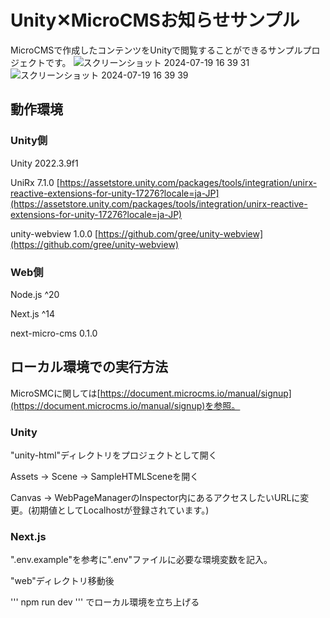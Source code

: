 # Unity✕MicroCMSお知らせサンプル
MicroCMSで作成したコンテンツをUnityで閲覧することができるサンプルプロジェクトです。
![スクリーンショット 2024-07-19 16 39 31](https://github.com/user-attachments/assets/0de389df-fbfc-40ec-83b2-b3e38ffcf5c6)
![スクリーンショット 2024-07-19 16 39 39](https://github.com/user-attachments/assets/2c691179-dc18-41b5-972e-36786b9f39d3)

## 動作環境
### Unity側
Unity 2022.3.9f1

UniRx 7.1.0 [https://assetstore.unity.com/packages/tools/integration/unirx-reactive-extensions-for-unity-17276?locale=ja-JP](https://assetstore.unity.com/packages/tools/integration/unirx-reactive-extensions-for-unity-17276?locale=ja-JP)

unity-webview 1.0.0 [https://github.com/gree/unity-webview](https://github.com/gree/unity-webview)

### Web側
Node.js ^20

Next.js ^14

next-micro-cms 0.1.0


## ローカル環境での実行方法
MicroSMCに関しては[https://document.microcms.io/manual/signup](https://document.microcms.io/manual/signup)を参照。


### Unity
"unity-html"ディレクトリをプロジェクトとして開く

Assets → Scene → SampleHTMLSceneを開く

Canvas → WebPageManagerのInspector内にあるアクセスしたいURLに変更。(初期値としてLocalhostが登録されています。)


### Next.js
".env.example"を参考に".env"ファイルに必要な環境変数を記入。

"web"ディレクトリ移動後

'''
npm run dev
'''
でローカル環境を立ち上げる
